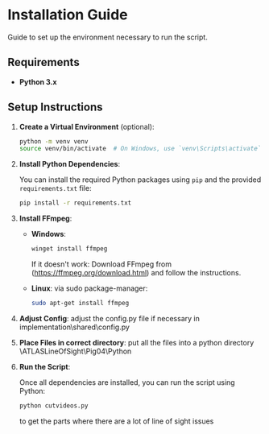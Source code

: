 
# Installation Guide

Guide to set up the environment necessary to run the script.

## Requirements

- **Python 3.x**

## Setup Instructions

1. **Create a Virtual Environment** (optional):

    ```bash
    python -m venv venv
    source venv/bin/activate  # On Windows, use `venv\Scripts\activate`
    ```

2. **Install Python Dependencies**:

    You can install the required Python packages using `pip` and the provided `requirements.txt` file:

    ```bash
    pip install -r requirements.txt
    ```

3. **Install FFmpeg**:


    - **Windows**:
        ```bash
        winget install ffmpeg
        ```
        If it doesn't work:
        Download FFmpeg from (https://ffmpeg.org/download.html) and follow the instructions.

    - **Linux**:
        via sudo package-manager:
        ```bash
        sudo apt-get install ffmpeg
        ```

4. **Adjust Config**:
    adjust the config.py file if necessary in implementation\shared\config.py

5. **Place Files in correct directory**:
    put all the files into a python directory \ATLASLineOfSight\Pig04\Python


6. **Run the Script**:

    Once all dependencies are installed, you can run the script using Python:

     ```bash
    python cutvideos.py
    ```
    to get the parts where there are a lot of line of sight issues
